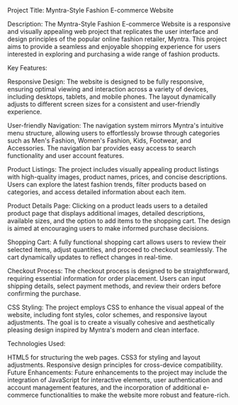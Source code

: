 Project Title: Myntra-Style Fashion E-commerce Website

Description: The Myntra-Style Fashion E-commerce Website is a responsive and visually appealing web project that replicates the user interface and design principles of the popular online fashion retailer, Myntra. This project aims to provide a seamless and enjoyable shopping experience for users interested in exploring and purchasing a wide range of fashion products.

Key Features:

Responsive Design: The website is designed to be fully responsive, ensuring optimal viewing and interaction across a variety of devices, including desktops, tablets, and mobile phones. The layout dynamically adjusts to different screen sizes for a consistent and user-friendly experience.

User-friendly Navigation: The navigation system mirrors Myntra's intuitive menu structure, allowing users to effortlessly browse through categories such as Men's Fashion, Women's Fashion, Kids, Footwear, and Accessories. The navigation bar provides easy access to search functionality and user account features.

Product Listings: The project includes visually appealing product listings with high-quality images, product names, prices, and concise descriptions. Users can explore the latest fashion trends, filter products based on categories, and access detailed information about each item.

Product Details Page: Clicking on a product leads users to a detailed product page that displays additional images, detailed descriptions, available sizes, and the option to add items to the shopping cart. The design is aimed at encouraging users to make informed purchase decisions.

Shopping Cart: A fully functional shopping cart allows users to review their selected items, adjust quantities, and proceed to checkout seamlessly. The cart dynamically updates to reflect changes in real-time.

Checkout Process: The checkout process is designed to be straightforward, requiring essential information for order placement. Users can input shipping details, select payment methods, and review their orders before confirming the purchase.

CSS Styling: The project employs CSS to enhance the visual appeal of the website, including font styles, color schemes, and responsive layout adjustments. The goal is to create a visually cohesive and aesthetically pleasing design inspired by Myntra's modern and clean interface.

Technologies Used:

HTML5 for structuring the web pages. CSS3 for styling and layout adjustments. Responsive design principles for cross-device compatibility. Future Enhancements: Future enhancements to the project may include the integration of JavaScript for interactive elements, user authentication and account management features, and the incorporation of additional e-commerce functionalities to make the website more robust and feature-rich.
